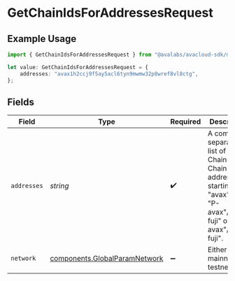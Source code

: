 # GetChainIdsForAddressesRequest

## Example Usage

```typescript
import { GetChainIdsForAddressesRequest } from "@avalabs/avacloud-sdk/models/operations";

let value: GetChainIdsForAddressesRequest = {
    addresses: "avax1h2ccj9f5ay5acl6tyn9mwmw32p8wref8vl8ctg",
};
```

## Fields

| Field                                                                                                                               | Type                                                                                                                                | Required                                                                                                                            | Description                                                                                                                         | Example                                                                                                                             |
| ----------------------------------------------------------------------------------------------------------------------------------- | ----------------------------------------------------------------------------------------------------------------------------------- | ----------------------------------------------------------------------------------------------------------------------------------- | ----------------------------------------------------------------------------------------------------------------------------------- | ----------------------------------------------------------------------------------------------------------------------------------- |
| `addresses`                                                                                                                         | *string*                                                                                                                            | :heavy_check_mark:                                                                                                                  | A comma separated list of X-Chain or P-Chain wallet addresses, starting with "avax"/"fuji", "P-avax"/"P-fuji" or "X-avax"/"X-fuji". | avax1h2ccj9f5ay5acl6tyn9mwmw32p8wref8vl8ctg                                                                                         |
| `network`                                                                                                                           | [components.GlobalParamNetwork](../../models/components/globalparamnetwork.md)                                                      | :heavy_minus_sign:                                                                                                                  | Either mainnet or a testnet.                                                                                                        | mainnet                                                                                                                             |